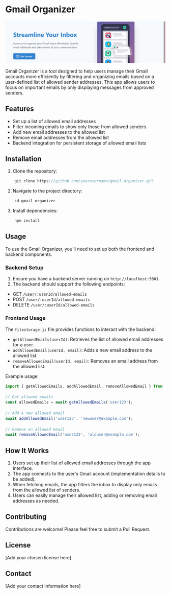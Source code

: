 # Gmail Organizer

![Picture of app](src/assets/screenshot.png)

Gmail Organizer is a tool designed to help users manage their Gmail accounts more efficiently by filtering and organizing emails based on a user-defined list of allowed sender addresses. This app allows users to focus on important emails by only displaying messages from approved senders.

## Features

- Set up a list of allowed email addresses
- Filter incoming emails to show only those from allowed senders
- Add new email addresses to the allowed list
- Remove email addresses from the allowed list
- Backend integration for persistent storage of allowed email lists

## Installation

1. Clone the repository:
```javascript
    git clone https://github.com/yourusername/gmail-organizer.git
```
2. Navigate to the project directory:
```javascript
    cd gmail-organizer
```
3. Install dependencies:
```javascript
    npm install
```

## Usage

To use the Gmail Organizer, you'll need to set up both the frontend and backend components.

### Backend Setup

1. Ensure you have a backend server running on `http://localhost:5001`.
2. The backend should support the following endpoints:
- GET `/user/:userId/allowed-emails`
- POST `/user/:userId/allowed-emails`
- DELETE `/user/:userId/allowed-emails`

### Frontend Usage

The `filestorage.js` file provides functions to interact with the backend:

- `getAllowedEmails(userId)`: Retrieves the list of allowed email addresses for a user.
- `addAllowedEmail(userId, email)`: Adds a new email address to the allowed list.
- `removeAllowedEmail(userId, email)`: Removes an email address from the allowed list.

Example usage:

```javascript
import { getAllowedEmails, addAllowedEmail, removeAllowedEmail } from './filestorage';

// Get allowed emails
const allowedEmails = await getAllowedEmails('user123');

// Add a new allowed email
await addAllowedEmail('user123', 'newuser@example.com');

// Remove an allowed email
await removeAllowedEmail('user123', 'olduser@example.com');
```

## How It Works

1. Users set up their list of allowed email addresses through the app interface.
2. The app connects to the user's Gmail account        (implementation details to be added).
3. When fetching emails, the app filters the inbox to display only emails from the allowed list of senders.
4. Users can easily manage their allowed list, adding or removing email addresses as needed.

## Contributing
Contributions are welcome! Please feel free to submit a Pull Request.

## License
[Add your chosen license here]

## Contact
[Add your contact information here]